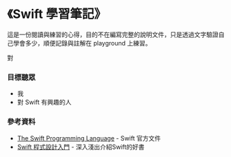 《Swift 學習筆記》
=======

這是一份閱讀與練習的心得，目的不在編寫完整的說明文件，只是透過文字驗證自己學會多少，順便記錄與註解在 playground 上練習。

對


### 目標聽眾

* 我
* 對 Swift 有興趣的人

### 參考資料

* [The Swift Programming Language](https://developer.apple.com/library/ios/documentation/Swift/Conceptual/Swift_Programming_Language/index.html) - Swift 官方文件
* [Swift 程式設計入門](http://www.books.com.tw/products/0010668967) -  深入淺出介紹Swift的好書